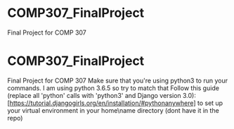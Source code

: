 # COMP307_FinalProject
Final Project for COMP 307
# COMP307_FinalProject
Final Project for COMP 307
Make sure that you're using python3 to run your commands. I am using python 3.6.5 so try to match that
Follow this guide (replace all 'python' calls with 'python3' and Django version 3.0): [https://tutorial.djangogirls.org/en/installation/#pythonanywhere] to set up your virtual environment in your home\name directory (dont have it in the repo)
